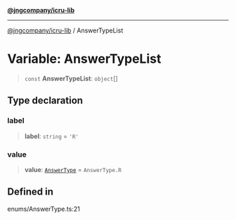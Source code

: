[**@jngcompany/icru-lib**](../README.md)

***

[@jngcompany/icru-lib](../globals.md) / AnswerTypeList

# Variable: AnswerTypeList

> `const` **AnswerTypeList**: `object`[]

## Type declaration

### label

> **label**: `string` = `'R'`

### value

> **value**: [`AnswerType`](../enumerations/AnswerType.md) = `AnswerType.R`

## Defined in

enums/AnswerType.ts:21
